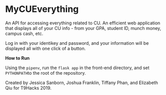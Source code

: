 # MyCUEverything

An API for accessing everything related to CU. An efficient web application that displays all of your CU info - from your GPA, student ID, munch money, campus cash, etc.

Log in with your identikey and password, and your information will be displayed all with one click of a button. 

**How to Run**

Using the ```pipenv```, run the ```flask app``` in the front-end directory, and set ```PYTHONPATH```to the root of the repository.



Created by Jessica Sanborn, Joshua Franklin, Tiffany Phan, and Elizabeth Qiu for T9Hacks 2019.
